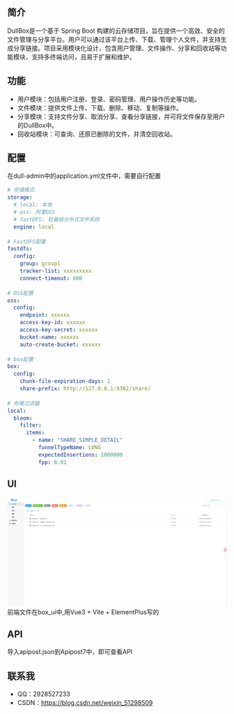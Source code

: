## 简介

DullBox是一个基于 Spring Boot 构建的云存储项目，旨在提供一个高效、安全的文件管理与分享平台。用户可以通过该平台上传、下载、管理个人文件，并支持生成分享链接。项目采用模块化设计，包含用户管理、文件操作、分享和回收站等功能模块，支持多终端访问，且易于扩展和维护。

## 功能

- 用户模块：包括用户注册、登录、密码管理、用户操作历史等功能。
- 文件模块：提供文件上传、下载、删除、移动、复制等操作。
- 分享模块：支持文件分享、取消分享、查看分享链接，并可将文件保存至用户的DullBox中。
- 回收站模块：可查询、还原已删除的文件，并清空回收站。

## 配置

在dull-admin中的application.yml文件中，需要自行配置
```yaml
# 存储模式
storage:
  # local: 本地
  # oss: 阿里OSS
  # fastDFS: 轻量级分布式文件系统
  engine: local

# FastDFS配置
fastdfs:
  config:
    group: group1
    tracker-list: xxxxxxxxx
    connect-timeout: 600

# OSS配置
oss:
  config:
    endpoint: xxxxxx
    access-key-id: xxxxxx
    access-key-secret: xxxxxx
    bucket-name: xxxxxx
    auto-create-bucket: xxxxxx

# box配置
box:
  config:
    chunk-file-expiration-days: 1
    share-prefix: http://127.0.0.1:9362/share/

# 布隆过滤器
local:
  bloom:
    filter:
      items:
        - name: "SHARE_SIMPLE_DETAIL"
          funnelTypeName: LONG
          expectedInsertions: 1000000
          fpp: 0.01

```

## UI
![img.png](res/ui.png)
前端文件在box_ui中,用Vue3 + Vite + ElementPlus写的

## API

导入apipost.json到Apipost7中，即可查看API

## 联系我

* QQ：2928527233
* CSDN：https://blog.csdn.net/weixin_51298509


